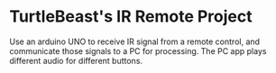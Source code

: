 # TurtleBeast's IR Remote Project
Use an arduino UNO to receive IR signal from a remote control, and communicate those signals to a PC for processing.  The PC app plays different audio for different buttons.
